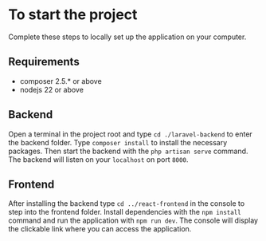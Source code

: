 # To start the project
Complete these steps to locally set up the application on your computer.

## Requirements
- composer 2.5.* or above
- nodejs 22 or above

## Backend
Open a terminal in the project root and type `cd ./laravel-backend` to enter the backend folder.
Type `composer install` to install the necessary packages.
Then start the backend with the `php artisan serve` command.
The backend will listen on your `localhost` on port `8000`.

## Frontend
After installing the backend type `cd ../react-frontend` in the console to step into the frontend folder.
Install dependencies with the `npm install` command and run the application with `npm run dev`.
The console will display the clickable link where you can access the application.